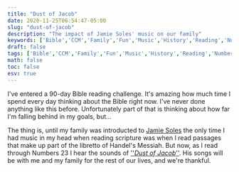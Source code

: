 ```yaml
---
title: "Dust of Jacob"
date: 2020-11-25T06:54:47-05:00
slug: "dust-of-jacob"
description: "The impact of Jamie Soles' music on our family"
keywords: ['Bible','CCM','Family','Fun','Music','History','Reading','Numbers']
draft: false
tags: ['Bible','CCM','Family','Fun','Music','History','Reading','Numbers']
math: false
toc: false
esv: true
---
```


I've entered a 90-day Bible reading challenge. It's amazing how much time I spend every day thinking about the Bible right now. I've never done anything like this before. Unfortunately part of that is thinking about how far I'm falling behind in my goals, but...



The thing is, until my family was introducted to [Jamie Soles](https://solmusic.ca) the only time I had music in my head when reading scripture was when I read passages that make up part of the libretto of Handel's Messiah. But now, as I read through Numbers 23 I hear the sounds of [''*Dust of Jacob*''](https://solmusic.ca/music/funandprophets/). His songs will be with me and my family for the rest of our lives, and we're thankful.
